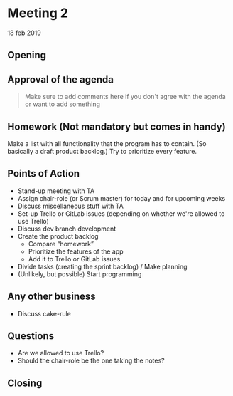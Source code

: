 # Meeting 2
18 feb 2019

## Opening

## Approval of the agenda
> Make sure to add comments here if you don't agree with the agenda or want to add something

## Homework (Not mandatory but comes in handy)
Make a list with all functionality that the program has to contain. (So basically a draft product backlog.)
Try to prioritize every feature.

## Points of Action
- Stand-up meeting with TA
- Assign chair-role (or Scrum master) for today and for upcoming weeks
- Discuss miscellaneous stuff with TA
- Set-up Trello or GitLab issues (depending on whether we're allowed to use Trello)
- Discuss dev branch development
- Create the product backlog
    - Compare “homework”
	- Prioritize the features of the app
	- Add it to Trello or GitLab issues
- Divide tasks (creating the sprint backlog) / Make planning
- (Unlikely, but possible) Start programming

## Any other business
- Discuss cake-rule

## Questions
- Are we allowed to use Trello?
- Should the chair-role be the one taking the notes?

## Closing